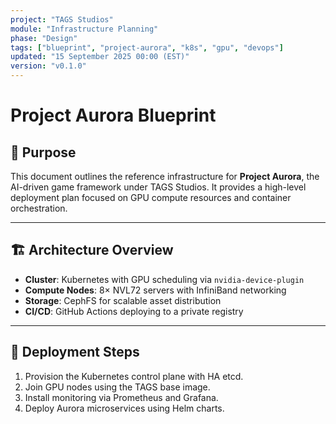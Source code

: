 ```yaml
---
project: "TAGS Studios"
module: "Infrastructure Planning"
phase: "Design"
tags: ["blueprint", "project-aurora", "k8s", "gpu", "devops"]
updated: "15 September 2025 00:00 (EST)"
version: "v0.1.0"
---
```

<!-- markdownlint-disable-file MD041 -->

# Project Aurora Blueprint

## 📌 Purpose

This document outlines the reference infrastructure for **Project Aurora**,
the AI-driven game framework under TAGS Studios.
It provides a high-level deployment plan focused on GPU compute resources
and container orchestration.

---

## 🏗 Architecture Overview

* **Cluster**: Kubernetes with GPU scheduling via `nvidia-device-plugin`
* **Compute Nodes**: 8× NVL72 servers with InfiniBand networking
* **Storage**: CephFS for scalable asset distribution
* **CI/CD**: GitHub Actions deploying to a private registry

---

## 🚀 Deployment Steps

1. Provision the Kubernetes control plane with HA etcd.
2. Join GPU nodes using the TAGS base image.
3. Install monitoring via Prometheus and Grafana.
4. Deploy Aurora microservices using Helm charts.
